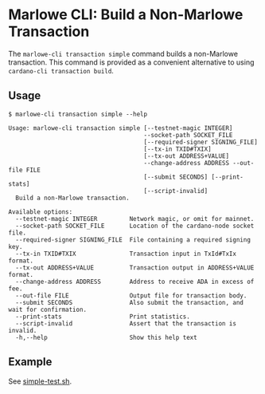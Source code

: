 # Marlowe CLI: Build a Non-Marlowe Transaction

The `marlowe-cli transaction simple` command builds a non-Marlowe transaction. This command is provided as a convenient alternative to using `cardano-cli transaction build`.


## Usage

    $ marlowe-cli transaction simple --help
    
    Usage: marlowe-cli transaction simple [--testnet-magic INTEGER]
                                          --socket-path SOCKET_FILE
                                          [--required-signer SIGNING_FILE]
                                          [--tx-in TXID#TXIX]
                                          [--tx-out ADDRESS+VALUE]
                                          --change-address ADDRESS --out-file FILE
                                          [--submit SECONDS] [--print-stats]
                                          [--script-invalid]
      Build a non-Marlowe transaction.
    
    Available options:
      --testnet-magic INTEGER         Network magic, or omit for mainnet.
      --socket-path SOCKET_FILE       Location of the cardano-node socket file.
      --required-signer SIGNING_FILE  File containing a required signing key.
      --tx-in TXID#TXIX               Transaction input in TxId#TxIx format.
      --tx-out ADDRESS+VALUE          Transaction output in ADDRESS+VALUE format.
      --change-address ADDRESS        Address to receive ADA in excess of fee.
      --out-file FILE                 Output file for transaction body.
      --submit SECONDS                Also submit the transaction, and wait for confirmation.
      --print-stats                   Print statistics.
      --script-invalid                Assert that the transaction is invalid.
      -h,--help                       Show this help text


## Example

See [simple-test.sh](simple-test.sh).

